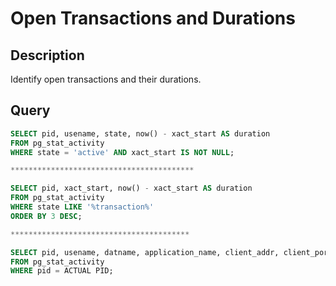 # Open Transactions and Durations

## Description
Identify open transactions and their durations.

## Query
```sql
SELECT pid, usename, state, now() - xact_start AS duration 
FROM pg_stat_activity 
WHERE state = 'active' AND xact_start IS NOT NULL;

*****************************************

SELECT pid, xact_start, now() - xact_start AS duration
FROM pg_stat_activity
WHERE state LIKE '%transaction%'
ORDER BY 3 DESC;

****************************************

SELECT pid, usename, datname, application_name, client_addr, client_port, query, state, xact_start, query_start, state_change
FROM pg_stat_activity
WHERE pid = ACTUAL PID;